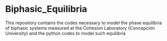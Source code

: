 # Biphasic_Equilibria
This repository contains the codes necessary to model the phase equilibria of biphasic systems measured at the Cohesion Laboratory (Concepción University) and the python codes to model such equilibria
